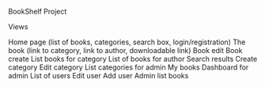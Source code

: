 BookShelf Project 



Views

Home page (list of books, categories, search box, login/registration)
The book (link to category, link to author, downloadable link)
Book edit
Book create
List books for category
List of books for author
Search results
Create category
Edit category
List categories for admin
My books
Dashboard for admin
List of users
Edit user
Add user
Admin list books

    
